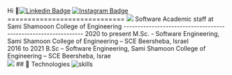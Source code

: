 Hi 👋[![Linkedin Badge](https://img.shields.io/badge/-LinkedIn-0e76a8?style=flat-square&logo=Linkedin&logoColor=white)](https://www.linkedin.com/in/genady-kogan) [![Instagram Badge](https://img.shields.io/badge/-Instagram-e4405f?style=flat-square&logo=Instagram&logoColor=white)](http://www.instagram.com/gennadykogan) ============================= ![](https://komarev.com/ghpvc/?username=genadykogan7CB&color=red&style=plastic) Software Academic staff at Sami Shamooon College of Engineering --------------------------------------------------------------- 2020 to present M.Sc. - Software Engineering, Sami Shamoon College of Engineering – SCE Beersheba, Israel </br> 2016 to 2021 B.Sc – Software Engineering, Sami Shamoon College of Engineering – SCE Beersheba, Israe </br> <a href="https://www.github.com/genadykogan" target="_blank" rel="noreferrer"><img src="https://img.shields.io/github/followers/genadykogan?logo=github&style=for-the-badge&color=0891b2&labelColor=1c1917" /></a> ## 🔧 Technologies ![skills](https://skillicons.dev/icons?i=html,css,r,c,cpp,cs,js,ts,nodejs,java,react,mongodb,mysql,py,django,express,github,jenkins,git,bash,powershell,aws,jquery,idea,visualstudio,vscode&theme=light)
